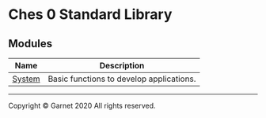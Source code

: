 # Ches 0 Standard Library

## Modules

|Name|Description|
|:-:|:-:|
|[System](/docs/en/releases/ches0/library/System/summary.md)|Basic functions to develop applications.|

---

Copyright © Garnet 2020 All rights reserved.
